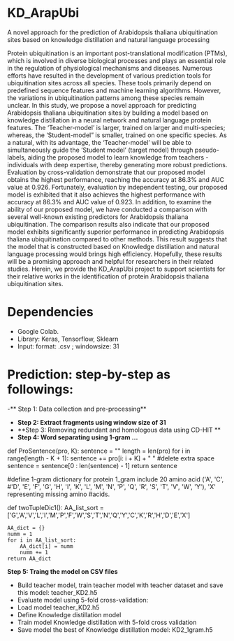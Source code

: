 # KD_ArapUbi
A novel approach for the prediction of Arabidopsis thaliana ubiquitination sites based on knowledge distillation and natural language processing

Protein ubiquitination is an important post-translational modification (PTMs), which is involved in diverse biological processes and plays an essential role in the regulation of physiological mechanisms and diseases. Numerous efforts have resulted in the development of various prediction tools for ubiquitination sites across all species. These tools primarily depend on predefined sequence features and machine learning algorithms. However, the variations in ubiquitination patterns among these species remain unclear. In this study, we propose a novel approach for predicting Arabidopsis thaliana ubiquitination sites by building a model based on knowledge distillation in a neural network and natural language protein features. The ‘Teacher-model’ is larger, trained on larger and multi-species; whereas, the ‘Student-model” is smaller, trained on one specific species. As a natural, with its advantage, the ‘Teacher-model’ will be able to simultaneously guide the ‘Student model’ (target model) through pseudo-labels, aiding the proposed model to learn knowledge from teachers - individuals with deep expertise, thereby generating more robust predictions. Evaluation by cross-validation demonstrate that our proposed model obtains the highest performance, reaching the accuracy at 86.3% and AUC value at 0.926. Fortunately, evaluation by independent testing, our proposed model is exhibited that it also achieves the highest performance with accuracy at 86.3% and AUC value of 0.923. In addition, to examine the ability of our proposed model, we have conducted a comparison with several well-known existing predictors for Arabidopsis thaliana ubiquitination. The comparison results also indicate that our proposed model exhibits significantly superior performance in predicting Arabidopsis thaliana ubiquitination compared to other methods. This result suggests that the model that is constructed based on Knowledge distillation and natural language processing would brings high efficiency. Hopefully, these results will be a promising approach and helpful for researchers in their related studies.
Herein, we provide the KD_ArapUbi project to support scientists for their relative works in the identification of protein Arabidopsis thaliana ubiquitination sites.

# Dependencies 
-	Google Colab.
-	Library: Keras, Tensorflow, Sklearn
-	Input: format: .csv ; windowsize: 31
# Prediction: step-by-step as followings:
-**	Step 1: Data collection and pre-processing**
-	**Step 2: Extract fragments using window size of 31**
-	**Step 3: Removing redundant and homologous data using CD-HIT **
-	**Step 4: Word separating using 1-gram …**

def ProSentence(pro, K):
  sentence = ""
  length = len(pro)
  for i in range(length - K + 1):
    sentence += pro[i: i + K] + " "
    #delete extra space
  sentence = sentence[0 : len(sentence) - 1]
  return sentence

#define 1-gram dictionary for protein 1_gram include 20 amino acid ('A', 'C', #'D', 'E', 'F', 'G', 'H', 'I', 'K', 'L', 'M', 'N', 'P', 'Q', 'R', 'S', 'T', 'V', 'W', 'Y'), 'X' representing missing amino #acids.

def twoTupleDic1():
AA_list_sort =['G','A','V','L','I','M','P','F','W','S','T','N','Q','Y','C','K','R','H','D','E','X']

    AA_dict = {}
    numm = 1
    for i in AA_list_sort:
        AA_dict[i] = numm
        numm += 1
    return AA_dict
**Step 5: Traing the model on CSV files**
-	Build teacher model, train teacher model with teacher dataset and save this model: teacher_KD2.h5 
-	Evaluate model using 5-fold cross-validation:
-	Load model teacher_KD2.h5
-	Define Knowledge distillation model
-	Train model Knowledge distillation with 5-fold cross validation
-	Save model the best of Knowledge distillation model: KD2_1gram.h5

